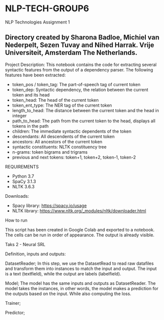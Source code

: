 # NLP-TECH-GROUP6

NLP Technologies 
Assignment 1

Directory created by Sharona Badloe, Michiel van Nederpelt, Sezen Tuvay and Nihed Harrak.
Vrije Universiteit, Amsterdam The Netherlands. 
----------------------------------------------------------------------------------------------------------------

Project Description:
This notebook contains the code for extracting several syntactic features from the output of a dependency parser. 
The following features have been extracted:

- token_pos / token_tag: The part-of-speech tag of current token
- token_dep: Syntactic dependency, the relation between the current token and its head
- token_head: The head of the current token
- token_ent_type: The NER tag of the current token
- length_to_head: The distance between the current token and the head in integer
- path_to_head: The path from the current token to the head, displays all tokens in the path
- children: The immediate syntactic dependents of the token
- descendants: All descendents of the current token
- ancestors: All ancestors of the current token
- syntactic constituents: NLTK constituency tree 
- n-grams: token bigrams and trigrams
- previous and next tokens: token+1, token+2, token-1, token-2

REQUIREMENTS

- Python 3.7
- SpaCy 3.1.3
- NLTK 3.6.3

Downloads:

- Spacy library: https://spacy.io/usage
- NLTK library: https://www.nltk.org/_modules/nltk/downloader.html


How to run

This script has been created in Google Colab and exported to a notebook. 
The cells can be run in order of appearance. The output is already visible.

Taks 2 - Neural SRL

Definition, inputs and outputs:

DatasetReader; In this step, we use the DatasetRead to read raw datafiles and transform them into instances to match the input and output. The input is a text (textfield), while the output are labels (labelfield). 

Model; The model has the same inputs and outputs as DatasetReader. The model takes the instances, in other words, the model makes a prediction for the outputs based on the input. While also computing the loss.

Trainer;

Predictor;


